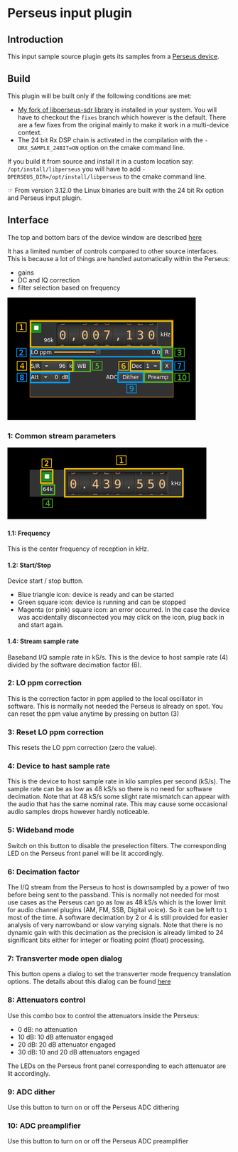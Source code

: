 <h1>Perseus input plugin</h1>

<h2>Introduction</h2>

This input sample source plugin gets its samples from a [Perseus device](http://microtelecom.it/perseus/).

<h2>Build</h2>

This plugin will be built only if the following conditions are met:

  - [My fork of libperseus-sdr library](https://github.com/f4exb/libperseus-sdr.git) is installed in your system. You will have to checkout the `fixes` branch which however is the default. There are a few fixes from the original mainly to make it work in a multi-device context.
  - The 24 bit Rx DSP chain is activated in the compilation with the `-DRX_SAMPLE_24BIT=ON` option on the cmake command line.

If you build it from source and install it in a custom location say: `/opt/install/libperseus` you will have to add `-DPERSEUS_DIR=/opt/install/libperseus` to the cmake command line.

&#9758; From version 3.12.0 the Linux binaries are built with the 24 bit Rx option and Perseus input plugin.

<h2>Interface</h2>

The top and bottom bars of the device window are described [here](../../../sdrgui/device/readme.md)

It has a limited number of controls compared to other source interfaces. This is because a lot of things are handled automatically within the Perseus:

  - gains
  - DC and IQ correction
  - filter selection based on frequency

![Perseus input plugin GUI](../../../doc/img/Perseus_plugin.png)

<h3>1: Common stream parameters</h3>

![Remote source input stream GUI](../../../doc/img/RemoteInput_plugin_01.png)

<h4>1.1: Frequency</h4>

This is the center frequency of reception in kHz.

<h4>1.2: Start/Stop</h4>

Device start / stop button.

  - Blue triangle icon: device is ready and can be started
  - Green square icon: device is running and can be stopped
  - Magenta (or pink) square icon: an error occurred. In the case the device was accidentally disconnected you may click on the icon, plug back in and start again.

<h4>1.4: Stream sample rate</h4>

Baseband I/Q sample rate in kS/s. This is the device to host sample rate (4) divided by the software decimation factor (6).

<h3>2: LO ppm correction</h3>

This is the correction factor in ppm applied to the local oscillator in software. This is normally not needed the Perseus is already on spot. You can reset the ppm value anytime by pressing on button (3)

<h3>3: Reset LO ppm correction</h3>

This resets the LO ppm correction (zero the value).

<h3>4: Device to hast sample rate</h3>

This is the device to host sample rate in kilo samples per second (kS/s). The sample rate can be as low as 48 kS/s so there is no need for software decimation. Note that at 48 kS/s some slight rate mismatch can appear with the audio that has the same nominal rate. This may cause some occasional audio samples drops however hardly noticeable.

<h3>5: Wideband mode</h5>

Switch on this button to disable the preselection filters. The corresponding LED on the Perseus front panel will be lit accordingly.

<h3>6: Decimation factor</h3>

The I/Q stream from the Perseus to host is downsampled by a power of two before being sent to the passband. This is normally not needed for most use cases as the Perseus can go as low as 48 kS/s which is the lower limit for audio channel plugins (AM, FM, SSB, Digital voice). So it can be left to `1` most of the time. A software decimation by 2 or 4 is still provided for easier analysis of very narrowband or slow varying signals. Note that there is no dynamic gain with this decimation as the precision is already limited to 24 significant bits either for integer or floating point (float) processing.

<h3>7: Transverter mode open dialog</h3>

This button opens a dialog to set the transverter mode frequency translation options. The details about this dialog can be found [here](../../../sdrgui/gui/transverterdialog.md)

<h3>8: Attenuators control</h3>

Use this combo box to control the attenuators inside the Perseus:

  - 0 dB: no attenuation
  - 10 dB: 10 dB attenuator engaged
  - 20 dB: 20 dB attenuator engaged
  - 30 dB: 10 and 20 dB attenuators engaged

The LEDs on the Perseus front panel corresponding to each attenuator are lit accordingly.

<h3>9: ADC dither</h3>

Use this button to turn on or off the Perseus ADC dithering

<h3>10: ADC preamplifier</h3>

Use this button to turn on or off the Perseus ADC preamplifier

